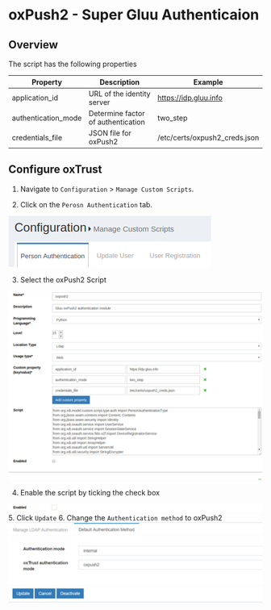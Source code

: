 # oxPush2 - Super Gluu Authenticaion
## Overview
The script has the following properties

|	Property	|	Description		|	Example	|
|-----------------------|-------------------------------|---------------|
|application_id		|URL of the identity server	|https://idp.gluu.info|
|authentication_mode	|Determine factor of authentication|two_step|
|credentials_file	|JSON file for oxPush2 		|/etc/certs/oxpush2_creds.json|

## Configure oxTrust

1. Navigate to `Configuration` > `Manage Custom Scripts`.

2. Click on the `Perosn Authentication` tab.

![person-auth](../img/admin-guide/multi-factor/person-auth.png)

3. Select the oxPush2 Script

![oxpush2-script](../img/admin-guide/multi-factor/oxpush2-script.png)

4. Enable the script by ticking the check box

![enable](../img/admin-guide/enable.png)
5. Click `Update`
6. Change the `Authentication method` to oxPush2
![oxpush2](../img/admin-guide/multi-factor/oxpush2.png)